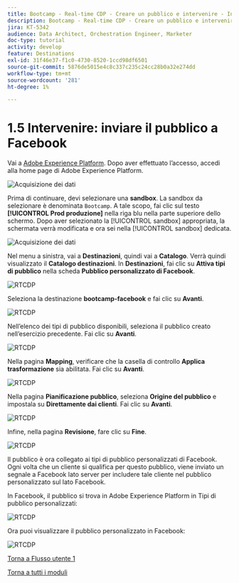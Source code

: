 ```yaml
---
title: Bootcamp - Real-time CDP - Creare un pubblico e intervenire - Inviare il pubblico a DV360
description: Bootcamp - Real-time CDP - Creare un pubblico e intervenire - Inviare il pubblico a DV360
jira: KT-5342
audience: Data Architect, Orchestration Engineer, Marketer
doc-type: tutorial
activity: develop
feature: Destinations
exl-id: 31f46e37-f1c0-4730-8520-1ccd98df6501
source-git-commit: 5876de5015e4c8c337c235c24cc28b0a32e274dd
workflow-type: tm+mt
source-wordcount: '281'
ht-degree: 1%

---
```


# 1.5 Intervenire: inviare il pubblico a Facebook

Vai a [Adobe Experience Platform](https://experience.adobe.com/platform). Dopo aver effettuato l’accesso, accedi alla home page di Adobe Experience Platform.

![Acquisizione dei dati](./images/home.png)

Prima di continuare, devi selezionare una **sandbox**. La sandbox da selezionare è denominata ``Bootcamp``. A tale scopo, fai clic sul testo **[!UICONTROL Prod produzione]** nella riga blu nella parte superiore dello schermo. Dopo aver selezionato la [!UICONTROL sandbox] appropriata, la schermata verrà modificata e ora sei nella [!UICONTROL sandbox] dedicata.

![Acquisizione dei dati](./images/sb1.png)

Nel menu a sinistra, vai a **Destinazioni**, quindi vai a **Catalogo**. Verrà quindi visualizzato il **Catalogo destinazioni**. In **Destinazioni**, fai clic su **Attiva tipi di pubblico** nella scheda **Pubblico personalizzato di Facebook**.

![RTCDP](./images/rtcdpgoogleseg.png)

Seleziona la destinazione **bootcamp-facebook** e fai clic su **Avanti**.

![RTCDP](./images/rtcdpcreatedest2.png)

Nell’elenco dei tipi di pubblico disponibili, seleziona il pubblico creato nell’esercizio precedente. Fai clic su **Avanti**.

![RTCDP](./images/rtcdpcreatedest3.png)

Nella pagina **Mapping**, verificare che la casella di controllo **Applica trasformazione** sia abilitata. Fai clic su **Avanti**.

![RTCDP](./images/rtcdpcreatedest4a.png)

Nella pagina **Pianificazione pubblico**, seleziona **Origine del pubblico** e impostala su **Direttamente dai clienti**. Fai clic su **Avanti**.

![RTCDP](./images/rtcdpcreatedest4.png)

Infine, nella pagina **Revisione**, fare clic su **Fine**.

![RTCDP](./images/rtcdpcreatedest5.png)

Il pubblico è ora collegato ai tipi di pubblico personalizzati di Facebook. Ogni volta che un cliente si qualifica per questo pubblico, viene inviato un segnale a Facebook lato server per includere tale cliente nel pubblico personalizzato sul lato Facebook.

In Facebook, il pubblico si trova in Adobe Experience Platform in Tipi di pubblico personalizzati:

![RTCDP](./images/rtcdpcreatedest5b.png)

Ora puoi visualizzare il pubblico personalizzato in Facebook:

![RTCDP](./images/rtcdpcreatedest5a.png)

[Torna a Flusso utente 1](./uc1.md)

[Torna a tutti i moduli](../../overview.md)
